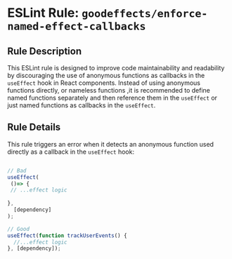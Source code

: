 # ESLint Rule: `goodeffects/enforce-named-effect-callbacks`

## Rule Description

This ESLint rule is designed to improve code maintainability and readability by discouraging the use of anonymous functions as callbacks in the `useEffect` hook in React components. Instead of using anonymous functions directly, or nameless functions ,it is recommended to define named functions separately and then reference them in the `useEffect` or just named functions as callbacks in the `useEffect`.

## Rule Details

This rule triggers an error when it detects an anonymous function used directly as a callback in the `useEffect` hook:

```javascript

// Bad
useEffect(
 ()=> {
 // ...effect logic
	
},
  [dependency]
);

// Good
useEffect(function trackUserEvents() {
  //...effect logic
}, [dependency]);
```
